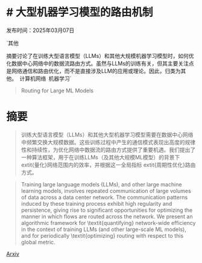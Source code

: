 # # 大型机器学习模型的路由机制

发布时间：2025年03月07日

`其他

摘要讨论了在训练大型语言模型（LLMs）和其他大规模机器学习模型时，如何优化数据中心网络中的数据流路由方式。虽然与LLMs的训练有关，但其主要关注点是网络通信和路由优化，而不是直接涉及LLM的应用或理论。因此，归类为其他。` `计算机网络` `机器学习`

> Routing for Large ML Models

# 摘要

> 训练大型语言模型（LLMs）和其他大型机器学习模型需要在数据中心网络中频繁交换大规模数据。这些训练过程中产生的通信模式表现出高度的规律性和持续性，为优化网络中数据流的路由方式提供了重要机遇。我们提出了一种算法框架，用于在训练LLMs（及其他大规模ML模型）的背景下	extit{量化}网络范围内的效率，并根据这一全局指标	extit{周期性优化}路由方式。

> Training large language models (LLMs), and other large machine learning models, involves repeated communication of large volumes of data across a data center network. The communication patterns induced by these training process exhibit high regularity and persistence, giving rise to significant opportunities for optimizing the manner in which flows are routed across the network. We present an algorithmic framework for \textit{quantifying} network-wide efficiency in the context of training LLMs (and other large-scale ML models), and for periodically \textit{optimizing} routing with respect to this global metric.

[Arxiv](https://arxiv.org/abs/2503.05324)